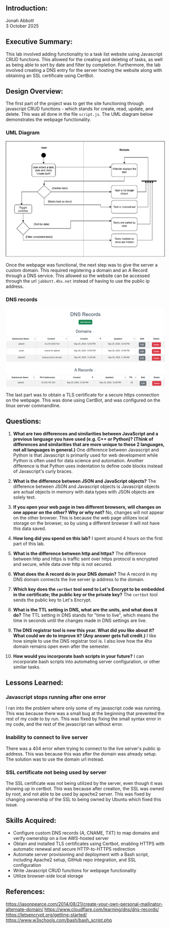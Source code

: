 ## Introduction:  
Jonah Abbott  
3 October 2025

## Executive Summary:

This lab involved adding functionality to a task list website using Javascript CRUD functions. This allowed for the creating and deleting of tasks, as well as being able to sort by date and filter by completion. Furthermore, the lab involved creating a DNS entry for the server hosting the website along with obtaining an SSL certificate using CertBot.

## Design Overview: 

The first part of the project was to get the site functioning through javascript CRUD functions - which stands for create, read, update, and delete. This was all done in the file `script.js`. The UML diagram below demonstrates the webpage functionality.

### UML Diagram
![UML activity diagram](lab2.drawio.png)

Once the webpage was functional, the next step was to give the server a custom domain. This required registering a domain and an A Record through a DNS service. This allowed so the website can be accessed through the url `jabbott.4hx.net` instead of having to use the public ip address. 

### DNS records
![page showing dns and a record registrations](dnsrecords.png)

The last part was to obtain a TLS certificate for a secure https connection on the webpage. This was done using CertBot, and was configured on the linux server commandline. 

## Questions:

1. **What are two differences and similarities between JavaScript and a previous language you have used (e.g. C++ or Python)? (Think of differences and similarities that are more unique to these 2 languages, not all languages in general.)**
One difference between Javascript and Python is that Javascript is primarily used for web development while Python is often used for data science and automation. Another difference is that Python uses indentation to define code blocks instead of Javascript's curly braces.

2.  **What is the difference between JSON and JavaScript objects?**
The difference between JSON and Javascript objects is Javascript objects are actual objects in memory with data types with JSON objects are solely text.

3.  **If you open your web page in two different browsers, will changes on one appear on the other? Why or why not?**
No, changes will not appear on the other browser. This is because the web page utilizes local storage on the browser, so by using a different browser it will not have this data saved.

4.  **How long did you spend on this lab?**
I spent around 4 hours on the first part of this lab. 

5.  **What is the difference between http and https?**
The difference between http and https is traffic sent over https protocol is encrypted and secure, while data over http is not secured. 

6.  **What does the A record do in your DNS domain?**
The A record in my DNS domain connects the live server ip address to the domain.

7.  **Which key does the `certbot` tool send to Let's Encrypt to be embedded in the certificate; the public key or the private key?**
The `certbot` tool sends the public key to Let's Encrypt.

8.  **What is the TTL setting in DNS, what are the units, and what does it do?**
The TTL setting in DNS stands for "time to live", which means the time in seconds until the changes made in DNS settings are live. 

9.  **The DNS registrar tool is new this year. What did you like about it? What could we do to improve it? (Any answer gets full credit.)**
I like how simple to use the DNS registrar tool is. I also love how the 4hx domain remains open even after the semester. 

10. **How would you incorporate bash scripts in your future?**
I can incorporate bash scripts into automating server configuration, or other similar tasks.

## Lessons Learned:

### Javascript stops running after one error

I ran into the problem where only some of my javascript code was running. This was because there was a small bug at the beginning that prevented the rest of my code to by run. This was fixed by fixing the small syntax error in my code, and the rest of the javascript ran without error.

### Inability to connect to live server

There was a 404 error when trying to connect to the live server's public ip address. This was because this was after the domain was already setup. The solution was to use the domain url instead. 

### SSL certificate not being used by server

The SSL certificate was not being utilized by the server, even though it was showing up in certbot. This was because after creation, the SSL was owned by root, and not able to be used by apache2 server. This was fixed by changing ownership of the SSL to being owned by Ubuntu which fixed this issue. 

## Skills Acquired:

- Configure custom DNS records (A, CNAME, TXT) to map domains and verify ownership on a live AWS-hosted server
- Obtain and installed TLS certificates using Certbot, enabling HTTPS with automatic renewal and secure HTTP-to-HTTPS redirection
- Automate server provisioning and deployment with a Bash script, including Apache2 setup, GitHub repo integration, and SSL configuration
- Write Javascript CRUD functions for webpage functionality
- Utilize browser-side local storage

## References: 

https://jasonpearce.com/2014/08/21/create-your-own-personal-mailinator-alternate-domain/
https://www.cloudflare.com/learning/dns/dns-records/
https://letsencrypt.org/getting-started/
https://www.w3schools.com/bash/bash_script.php
